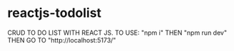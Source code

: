 # reactjs-todolist
CRUD TO DO LIST WITH REACT JS.
TO USE: "npm i" THEN "npm run dev" THEN GO TO "http://localhost:5173/"
